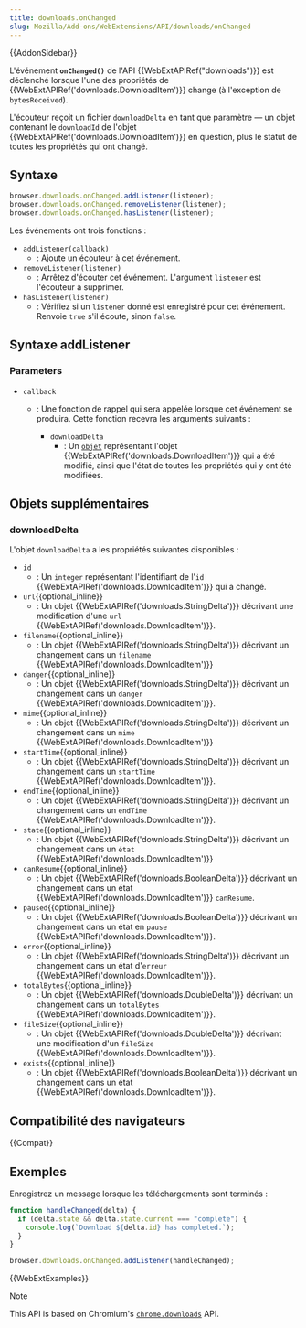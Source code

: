 ```yaml
---
title: downloads.onChanged
slug: Mozilla/Add-ons/WebExtensions/API/downloads/onChanged
---
```


{{AddonSidebar}}

L'événement **`onChanged()`** de l'API {{WebExtAPIRef("downloads")}} est déclenché lorsque l'une des propriétés de {{WebExtAPIRef('downloads.DownloadItem')}} change (à l'exception de `bytesReceived`).

L'écouteur reçoit un fichier `downloadDelta` en tant que paramètre — un objet contenant le `downloadId` de l'objet {{WebExtAPIRef('downloads.DownloadItem')}} en question, plus le statut de toutes les propriétés qui ont changé.

## Syntaxe

```js
browser.downloads.onChanged.addListener(listener);
browser.downloads.onChanged.removeListener(listener);
browser.downloads.onChanged.hasListener(listener);
```

Les événements ont trois fonctions :

- `addListener(callback)`
  - : Ajoute un écouteur à cet événement.
- `removeListener(listener)`
  - : Arrêtez d'écouter cet événement. L'argument `listener` est l'écouteur à supprimer.
- `hasListener(listener)`
  - : Vérifiez si un `listener` donné est enregistré pour cet événement. Renvoie `true` s'il écoute, sinon `false`.

## Syntaxe addListener

### Parameters

- `callback`

  - : Une fonction de rappel qui sera appelée lorsque cet événement se produira. Cette fonction recevra les arguments suivants :

    - `downloadDelta`
      - : Un [`objet`](#downloaddelta) représentant l'objet {{WebExtAPIRef('downloads.DownloadItem')}} qui a été modifié, ainsi que l'état de toutes les propriétés qui y ont été modifiées.

## Objets supplémentaires

### downloadDelta

L'objet `downloadDelta` a les propriétés suivantes disponibles :

- `id`
  - : Un `integer` représentant l'identifiant de l'`id` {{WebExtAPIRef('downloads.DownloadItem')}} qui a changé.
- `url`{{optional_inline}}
  - : Un objet {{WebExtAPIRef('downloads.StringDelta')}} décrivant une modification d'une `url` {{WebExtAPIRef('downloads.DownloadItem')}}.
- `filename`{{optional_inline}}
  - : Un objet {{WebExtAPIRef('downloads.StringDelta')}} décrivant un changement dans un `filename` {{WebExtAPIRef('downloads.DownloadItem')}}
- `danger`{{optional_inline}}
  - : Un objet {{WebExtAPIRef('downloads.StringDelta')}} décrivant un changement dans un `danger` {{WebExtAPIRef('downloads.DownloadItem')}}.
- `mime`{{optional_inline}}
  - : Un objet {{WebExtAPIRef('downloads.StringDelta')}} décrivant un changement dans un `mime` {{WebExtAPIRef('downloads.DownloadItem')}}
- `startTime`{{optional_inline}}
  - : Un objet {{WebExtAPIRef('downloads.StringDelta')}} décrivant un changement dans un `startTime` {{WebExtAPIRef('downloads.DownloadItem')}}.
- `endTime`{{optional_inline}}
  - : Un objet {{WebExtAPIRef('downloads.StringDelta')}} décrivant un changement dans un `endTime` {{WebExtAPIRef('downloads.DownloadItem')}}.
- `state`{{optional_inline}}
  - : Un objet {{WebExtAPIRef('downloads.StringDelta')}} décrivant un changement dans un `état` {{WebExtAPIRef('downloads.DownloadItem')}}
- `canResume`{{optional_inline}}
  - : Un objet {{WebExtAPIRef('downloads.BooleanDelta')}} décrivant un changement dans un état {{WebExtAPIRef('downloads.DownloadItem')}} `canResume`.
- `paused`{{optional_inline}}
  - : Un objet {{WebExtAPIRef('downloads.BooleanDelta')}} décrivant un changement dans un état en `pause` {{WebExtAPIRef('downloads.DownloadItem')}}.
- `error`{{optional_inline}}
  - : Un objet {{WebExtAPIRef('downloads.StringDelta')}} décrivant un changement dans un état d'`erreur` {{WebExtAPIRef('downloads.DownloadItem')}}.
- `totalBytes`{{optional_inline}}
  - : Un objet {{WebExtAPIRef('downloads.DoubleDelta')}} décrivant un changement dans un `totalBytes` {{WebExtAPIRef('downloads.DownloadItem')}}.
- `fileSize`{{optional_inline}}
  - : Un objet {{WebExtAPIRef('downloads.DoubleDelta')}} décrivant une modification d'un `fileSize` {{WebExtAPIRef('downloads.DownloadItem')}}.
- `exists`{{optional_inline}}
  - : Un objet {{WebExtAPIRef('downloads.BooleanDelta')}} décrivant un changement dans un état {{WebExtAPIRef('downloads.DownloadItem')}}.

## Compatibilité des navigateurs

{{Compat}}

## Exemples

Enregistrez un message lorsque les téléchargements sont terminés :

```js
function handleChanged(delta) {
  if (delta.state && delta.state.current === "complete") {
    console.log(`Download ${delta.id} has completed.`);
  }
}

browser.downloads.onChanged.addListener(handleChanged);
```

{{WebExtExamples}}

> [!NOTE]
>
> This API is based on Chromium's [`chrome.downloads`](https://developer.chrome.com/docs/extensions/reference/api/downloads#event-onChanged) API.

<!--
// Copyright 2015 The Chromium Authors. All rights reserved.
//
// Redistribution and use in source and binary forms, with or without
// modification, are permitted provided that the following conditions are
// met:
//
//    * Redistributions of source code must retain the above copyright
// notice, this list of conditions and the following disclaimer.
//    * Redistributions in binary form must reproduce the above
// copyright notice, this list of conditions and the following disclaimer
// in the documentation and/or other materials provided with the
// distribution.
//    * Neither the name of Google Inc. nor the names of its
// contributors may be used to endorse or promote products derived from
// this software without specific prior written permission.
//
// THIS SOFTWARE IS PROVIDED BY THE COPYRIGHT HOLDERS AND CONTRIBUTORS
// "AS IS" AND ANY EXPRESS OR IMPLIED WARRANTIES, INCLUDING, BUT NOT
// LIMITED TO, THE IMPLIED WARRANTIES OF MERCHANTABILITY AND FITNESS FOR
// A PARTICULAR PURPOSE ARE DISCLAIMED. IN NO EVENT SHALL THE COPYRIGHT
// OWNER OR CONTRIBUTORS BE LIABLE FOR ANY DIRECT, INDIRECT, INCIDENTAL,
// SPECIAL, EXEMPLARY, OR CONSEQUENTIAL DAMAGES (INCLUDING, BUT NOT
// LIMITED TO, PROCUREMENT OF SUBSTITUTE GOODS OR SERVICES; LOSS OF USE,
// DATA, OR PROFITS; OR BUSINESS INTERRUPTION) HOWEVER CAUSED AND ON ANY
// THEORY OF LIABILITY, WHETHER IN CONTRACT, STRICT LIABILITY, OR TORT
// (INCLUDING NEGLIGENCE OR OTHERWISE) ARISING IN ANY WAY OUT OF THE USE
// OF THIS SOFTWARE, EVEN IF ADVISED OF THE POSSIBILITY OF SUCH DAMAGE.
-->
